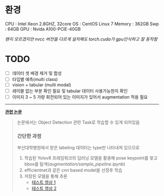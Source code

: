 # 환경
CPU : Intel Xeon 2.8GHZ, 32core
OS : CentOS Linux 7
Memory : 362GB
Swp : 64GB
GPU : Nvida A100-PCIE-40GB

_왠지 모르겠지만 nvcc 버전을 다르게 설치해도 torch.cuda가 gpu인식하고 잘 동작함_

# TODO
- [ ] 데이터 셋 배경 제거 및 합성
- [ ] 타입별 예측(multi class)
- [ ] vision + tabular (multi modal)
- [ ] 레이블 없는 부분 확인 필요 및 tabular 데이터 사용가능한지 확인
- [ ] 이미지 3 ~ 5 가량 회전되어 있는 이미지가 있어서 augmentation 적용 필요

---

**[관련 논문](https://www.nature.com/articles/s42003-019-0635)**
> 논문에서는 Object Detection 관련 Task로 학습할 수 있게 되어있음
> ### 간단한 과정
> 부산대학병원에서 받은 labeling 데이터는 type만 나타내져 있으므로
> 
> 1. 학습된 Yolov8 프레임워크의 딥러닝 모델을 활용해 pose keypoint를 찾고 bbox를 탐색(_augmentation/sample_pipeline.ipynb_)
> 2. efficientnet과 같은 cnn based model을 선정후 학습
> 3. 저장된 모델을 통해 추론
>    - [테스트 영상 1](https://drive.google.com/file/d/1WDoIKtjJyNNEP80vvJB8RZYELtwyms_q/view?usp=sharing)
>    - [테스트 영상 2](https://drive.google.com/file/d/1-uthREs-MrpOqvWeWYueTpI6j1rHnPxW/view?usp=sharing)
